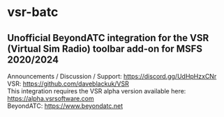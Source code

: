 # vsr-batc
## Unofficial BeyondATC integration for the VSR (Virtual Sim Radio) toolbar add-on for MSFS 2020/2024

Announcements / Discussion / Support: https://discord.gg/UdHpHzxCNr \
VSR: https://github.com/daveblackuk/VSR \
This integration requires the VSR alpha version available here: https://alpha.vsrsoftware.com \
BeyondATC: https://www.beyondatc.net
